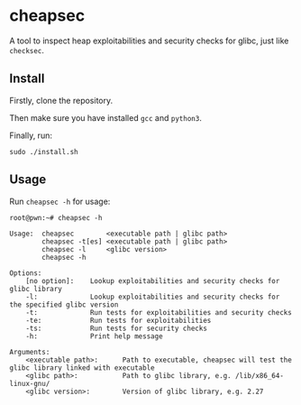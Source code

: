 # cheapsec

A tool to inspect heap exploitabilities and security checks for glibc, just like `checksec`.

## Install

Firstly, clone the repository.

Then make sure you have installed `gcc` and `python3`.

Finally, run:

```shell
sudo ./install.sh
```

## Usage

Run `cheapsec -h` for usage:

```shell
root@pwn:~# cheapsec -h

Usage:  cheapsec        <executable path | glibc path>
        cheapsec -t[es] <executable path | glibc path>
        cheapsec -l     <glibc version>
        cheapsec -h

Options:
    [no option]:    Lookup exploitabilities and security checks for glibc library
    -l:             Lookup exploitabilities and security checks for the specified glibc version
    -t:             Run tests for exploitabilities and security checks
    -te:            Run tests for exploitabilities
    -ts:            Run tests for security checks
    -h:             Print help message

Arguments:
    <executable path>:      Path to executable, cheapsec will test the glibc library linked with executable
    <glibc path>:           Path to glibc library, e.g. /lib/x86_64-linux-gnu/
    <glibc version>:        Version of glibc library, e.g. 2.27
```
